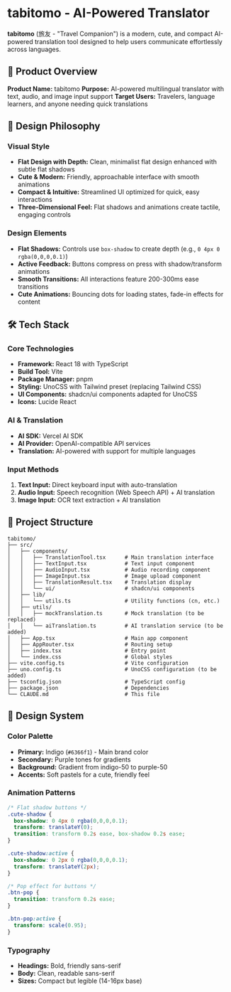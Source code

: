 # tabitomo - AI-Powered Translator

**tabitomo** (旅友 - "Travel Companion") is a modern, cute, and compact AI-powered translation tool designed to help users communicate effortlessly across languages.

## 🌟 Product Overview

**Product Name:** tabitomo
**Purpose:** AI-powered multilingual translator with text, audio, and image input support
**Target Users:** Travelers, language learners, and anyone needing quick translations

## 🎨 Design Philosophy

### Visual Style
- **Flat Design with Depth:** Clean, minimalist flat design enhanced with subtle flat shadows
- **Cute & Modern:** Friendly, approachable interface with smooth animations
- **Compact & Intuitive:** Streamlined UI optimized for quick, easy interactions
- **Three-Dimensional Feel:** Flat shadows and animations create tactile, engaging controls

### Design Elements
- **Flat Shadows:** Controls use `box-shadow` to create depth (e.g., `0 4px 0 rgba(0,0,0,0.1)`)
- **Active Feedback:** Buttons compress on press with shadow/transform animations
- **Smooth Transitions:** All interactions feature 200-300ms ease transitions
- **Cute Animations:** Bouncing dots for loading states, fade-in effects for content

## 🛠️ Tech Stack

### Core Technologies
- **Framework:** React 18 with TypeScript
- **Build Tool:** Vite
- **Package Manager:** pnpm
- **Styling:** UnoCSS with Tailwind preset (replacing Tailwind CSS)
- **UI Components:** shadcn/ui components adapted for UnoCSS
- **Icons:** Lucide React

### AI & Translation
- **AI SDK:** Vercel AI SDK
- **AI Provider:** OpenAI-compatible API services
- **Translation:** AI-powered with support for multiple languages

### Input Methods
1. **Text Input:** Direct keyboard input with auto-translation
2. **Audio Input:** Speech recognition (Web Speech API) + AI translation
3. **Image Input:** OCR text extraction + AI translation

## 📁 Project Structure

```
tabitomo/
├── src/
│   ├── components/
│   │   ├── TranslationTool.tsx      # Main translation interface
│   │   ├── TextInput.tsx            # Text input component
│   │   ├── AudioInput.tsx           # Audio recording component
│   │   ├── ImageInput.tsx           # Image upload component
│   │   ├── TranslationResult.tsx    # Translation display
│   │   └── ui/                      # shadcn/ui components
│   ├── lib/
│   │   └── utils.ts                 # Utility functions (cn, etc.)
│   ├── utils/
│   │   ├── mockTranslation.ts       # Mock translation (to be replaced)
│   │   └── aiTranslation.ts         # AI translation service (to be added)
│   ├── App.tsx                      # Main app component
│   ├── AppRouter.tsx                # Routing setup
│   ├── index.tsx                    # Entry point
│   └── index.css                    # Global styles
├── vite.config.ts                   # Vite configuration
├── uno.config.ts                    # UnoCSS configuration (to be added)
├── tsconfig.json                    # TypeScript config
├── package.json                     # Dependencies
└── CLAUDE.md                        # This file
```

## 🎨 Design System

### Color Palette
- **Primary:** Indigo (`#6366f1`) - Main brand color
- **Secondary:** Purple tones for gradients
- **Background:** Gradient from indigo-50 to purple-50
- **Accents:** Soft pastels for a cute, friendly feel

### Animation Patterns
```css
/* Flat shadow buttons */
.cute-shadow {
  box-shadow: 0 4px 0 rgba(0,0,0,0.1);
  transform: translateY(0);
  transition: transform 0.2s ease, box-shadow 0.2s ease;
}

.cute-shadow:active {
  box-shadow: 0 2px 0 rgba(0,0,0,0.1);
  transform: translateY(2px);
}

/* Pop effect for buttons */
.btn-pop {
  transition: transform 0.2s ease;
}

.btn-pop:active {
  transform: scale(0.95);
}
```

### Typography
- **Headings:** Bold, friendly sans-serif
- **Body:** Clean, readable sans-serif
- **Sizes:** Compact but legible (14-16px base)
